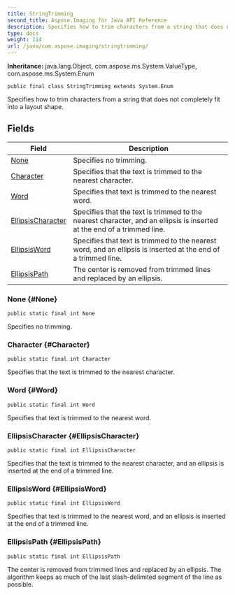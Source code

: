```yaml
---
title: StringTrimming
second_title: Aspose.Imaging for Java API Reference
description: Specifies how to trim characters from a string that does not completely fit into a layout shape.
type: docs
weight: 114
url: /java/com.aspose.imaging/stringtrimming/
---
```

**Inheritance:**
java.lang.Object, com.aspose.ms.System.ValueType, com.aspose.ms.System.Enum
```
public final class StringTrimming extends System.Enum
```

Specifies how to trim characters from a string that does not completely fit into a layout shape.
## Fields

| Field | Description |
| --- | --- |
| [None](#None) | Specifies no trimming. |
| [Character](#Character) | Specifies that the text is trimmed to the nearest character. |
| [Word](#Word) | Specifies that text is trimmed to the nearest word. |
| [EllipsisCharacter](#EllipsisCharacter) | Specifies that the text is trimmed to the nearest character, and an ellipsis is inserted at the end of a trimmed line. |
| [EllipsisWord](#EllipsisWord) | Specifies that text is trimmed to the nearest word, and an ellipsis is inserted at the end of a trimmed line. |
| [EllipsisPath](#EllipsisPath) | The center is removed from trimmed lines and replaced by an ellipsis. |
### None {#None}
```
public static final int None
```


Specifies no trimming.

### Character {#Character}
```
public static final int Character
```


Specifies that the text is trimmed to the nearest character.

### Word {#Word}
```
public static final int Word
```


Specifies that text is trimmed to the nearest word.

### EllipsisCharacter {#EllipsisCharacter}
```
public static final int EllipsisCharacter
```


Specifies that the text is trimmed to the nearest character, and an ellipsis is inserted at the end of a trimmed line.

### EllipsisWord {#EllipsisWord}
```
public static final int EllipsisWord
```


Specifies that text is trimmed to the nearest word, and an ellipsis is inserted at the end of a trimmed line.

### EllipsisPath {#EllipsisPath}
```
public static final int EllipsisPath
```


The center is removed from trimmed lines and replaced by an ellipsis. The algorithm keeps as much of the last slash-delimited segment of the line as possible.

